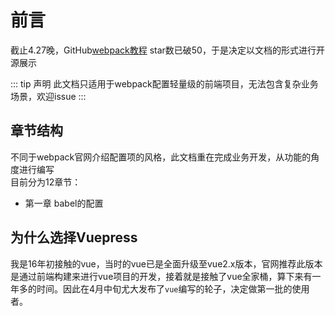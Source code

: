 # 前言

截止4.27晚，GitHub[webpack教程](https://github.com/dingjiamughal/webpack3.0-note) star数已破50，于是决定以文档的形式进行开源展示

::: tip 声明
此文档只适用于webpack配置轻量级的前端项目，无法包含复杂业务场景，欢迎issue
:::

## 章节结构
不同于webpack官网介绍配置项的风格，此文档重在完成业务开发，从功能的角度进行编写 <br>
目前分为12章节：<br>
* 第一章 babel的配置


## 为什么选择Vuepress
我是16年初接触的vue，当时的vue已是全面升级至vue2.x版本，官网推荐此版本是通过前端构建来进行vue项目的开发，接着就是接触了vue全家桶，算下来有一年多的时间。因此在4月中旬尤大发布了`vue`编写的轮子，决定做第一批的使用者。
